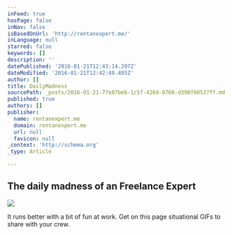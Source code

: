 ```yaml
---
inFeed: true
hasPage: false
inNav: false
isBasedOnUrl: 'http://rentanexpert.me/'
inLanguage: null
starred: false
keywords: []
description: ''
datePublished: '2016-01-21T12:43:14.297Z'
dateModified: '2016-01-21T12:42:49.405Z'
author: []
title: DailyMadness
sourcePath: _posts/2016-01-21-77e87beb-1c5f-4269-8768-d398f60537ff.md
published: true
authors: []
publisher:
  name: rentanexpert.me
  domain: rentanexpert.me
  url: null
  favicon: null
_context: 'http://schema.org'
_type: Article

---
```

## 

## The daily madness of an Freelance Expert
![](https://s3-us-west-2.amazonaws.com/the-grid-img/p/52f516ef075d2bba5f5cea4830a099e2145475ca.gif)

It runs better with a bit of fun at work. Get on this page situational GIFs to share with your crew.